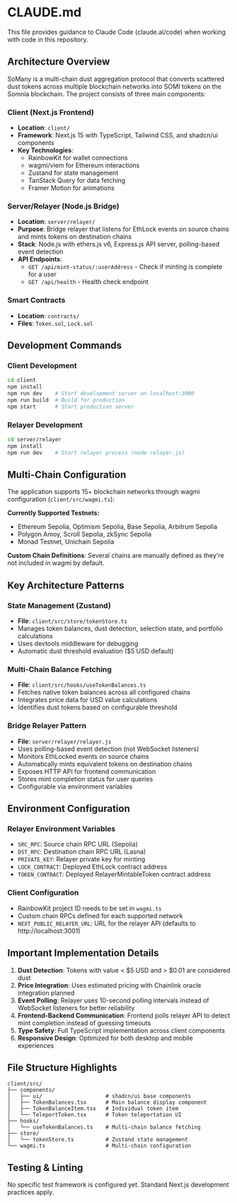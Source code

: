 # CLAUDE.md

This file provides guidance to Claude Code (claude.ai/code) when working with code in this repository.

## Architecture Overview

SoMany is a multi-chain dust aggregation protocol that converts scattered dust tokens across multiple blockchain networks into SOMI tokens on the Somnia blockchain. The project consists of three main components:

### Client (Next.js Frontend)
- **Location**: `client/`
- **Framework**: Next.js 15 with TypeScript, Tailwind CSS, and shadcn/ui components
- **Key Technologies**:
  - RainbowKit for wallet connections
  - wagmi/viem for Ethereum interactions  
  - Zustand for state management
  - TanStack Query for data fetching
  - Framer Motion for animations

### Server/Relayer (Node.js Bridge)
- **Location**: `server/relayer/`
- **Purpose**: Bridge relayer that listens for EthLock events on source chains and mints tokens on destination chains
- **Stack**: Node.js with ethers.js v6, Express.js API server, polling-based event detection
- **API Endpoints**:
  - `GET /api/mint-status/:userAddress` - Check if minting is complete for a user
  - `GET /api/health` - Health check endpoint

### Smart Contracts
- **Location**: `contracts/`
- **Files**: `Token.sol`, `Lock.sol`

## Development Commands

### Client Development
```bash
cd client
npm install
npm run dev    # Start development server on localhost:3000
npm run build  # Build for production
npm start      # Start production server
```

### Relayer Development
```bash
cd server/relayer
npm install
npm run dev    # Start relayer process (node relayer.js)
```

## Multi-Chain Configuration

The application supports 15+ blockchain networks through wagmi configuration (`client/src/wagmi.ts`):

**Currently Supported Testnets:**
- Ethereum Sepolia, Optimism Sepolia, Base Sepolia, Arbitrum Sepolia
- Polygon Amoy, Scroll Sepolia, zkSync Sepolia
- Monad Testnet, Unichain Sepolia

**Custom Chain Definitions**: Several chains are manually defined as they're not included in wagmi by default.

## Key Architecture Patterns

### State Management (Zustand)
- **File**: `client/src/store/tokenStore.ts`
- Manages token balances, dust detection, selection state, and portfolio calculations
- Uses devtools middleware for debugging
- Automatic dust threshold evaluation ($5 USD default)

### Multi-Chain Balance Fetching
- **File**: `client/src/hooks/useTokenBalances.ts`
- Fetches native token balances across all configured chains
- Integrates price data for USD value calculations
- Identifies dust tokens based on configurable threshold

### Bridge Relayer Pattern
- **File**: `server/relayer/relayer.js`
- Uses polling-based event detection (not WebSocket listeners)
- Monitors EthLocked events on source chains
- Automatically mints equivalent tokens on destination chains
- Exposes HTTP API for frontend communication
- Stores mint completion status for user queries
- Configurable via environment variables

## Environment Configuration

### Relayer Environment Variables
- `SRC_RPC`: Source chain RPC URL (Sepolia)
- `DST_RPC`: Destination chain RPC URL (Lasna)
- `PRIVATE_KEY`: Relayer private key for minting
- `LOCK_CONTRACT`: Deployed EthLock contract address
- `TOKEN_CONTRACT`: Deployed RelayerMintableToken contract address

### Client Configuration
- RainbowKit project ID needs to be set in `wagmi.ts`
- Custom chain RPCs defined for each supported network
- `NEXT_PUBLIC_RELAYER_URL`: URL for the relayer API (defaults to http://localhost:3001)

## Important Implementation Details

1. **Dust Detection**: Tokens with value < $5 USD and > $0.01 are considered dust
2. **Price Integration**: Uses estimated pricing with Chainlink oracle integration planned
3. **Event Polling**: Relayer uses 10-second polling intervals instead of WebSocket listeners for better reliability
4. **Frontend-Backend Communication**: Frontend polls relayer API to detect mint completion instead of guessing timeouts
5. **Type Safety**: Full TypeScript implementation across client components
6. **Responsive Design**: Optimized for both desktop and mobile experiences

## File Structure Highlights

```
client/src/
├── components/
│   ├── ui/                    # shadcn/ui base components
│   ├── TokenBalances.tsx      # Main balance display component
│   ├── TokenBalanceItem.tsx   # Individual token item
│   └── TeleportToken.tsx      # Token teleportation UI
├── hooks/
│   └── useTokenBalances.ts    # Multi-chain balance fetching
├── store/
│   └── tokenStore.ts          # Zustand state management
└── wagmi.ts                   # Multi-chain configuration
```

## Testing & Linting

No specific test framework is configured yet. Standard Next.js development practices apply.
